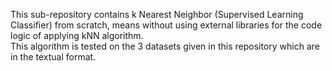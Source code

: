 This sub-repository contains k Nearest Neighbor (Supervised Learning Classifier) from scratch, means without using external libraries for the code logic of applying kNN algorithm. <br>
This algorithm is tested on the 3 datasets given in this repository which are in the textual format.
